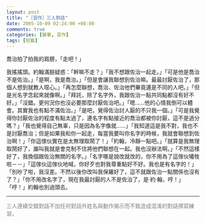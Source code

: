 ```yaml
--- 
layout: post
title: "［習作］三人對話"
date: 2005-10-09 02:24:00 +08:00
comments: true
categories: [雜筆, 習作]
tags: [短篇]
---
```


喬治拍了拍我的肩膀，「走吧！」

<!-- more -->

我搖搖頭。約翰滿臉疑惑：「幹嘛不走？」「我不想跟佐治一起走。」「可是他是喬治不是佐治。」「是啊，我是喬治。」「但是會讓我聯想到佐治嘛。最最討厭佐治了，那個人想到就教人噁心。」「再怎麼聯想，喬治、佐治他們畢竟還是不同的人吧。」「但是光名字念起來就像啊。」「拜託，除了名字外，我跟佐治一點共同點都沒有好不好。」「沒錯。更何況你也沒必要那麼討厭佐治吧。」「嗯……他的心情我倒可以體會。其實我也有點不滿佐治。」「是吧，覺得佐治討人厭的不只我一個。」「可是我覺得你討厭佐治的程度有點太過了，連名字有點接近的喬治都被你討厭，這不是過分嗎？」「我也覺得自己無辜，只是因為名字像就……」「我知道這是我不對，我也不是討厭喬治；但是如果我和你一起走，每當我要叫你名字的時候，我就會聯想到佐治啊！」「你這傢伙實在是太無理取鬧了！」「約翰，冷靜一點吧。」「就算是我無理取鬧好了，誰叫我就是會克制不住將他們聯想在一起。我也沒辦法啊。」「不然這樣好了，我換個跟佐治無關的名字。」「名字哪是說改就改的，你不用為了這傢伙犧牲啦－－」「這傢伙這傢伙地喊，你好歹也對我尊重點好不好。我也是有名字的！」「別吵了啦，我沒差。不然以後你改叫我保羅好了，這不就跟佐治一點關係也沒有了？」「你不用改名字了，現在我最討厭的人不是佐治了，是‧約‧翰，哼！」「哼！」約翰也別過頭去。

----

<span style="color:gray;">三人連續交錯對話不加任何對話外姓名與動作揭示而不致造成混淆的對話撰寫練習。</span>
